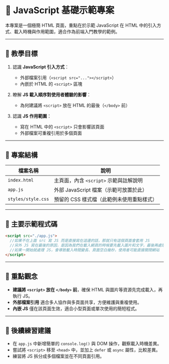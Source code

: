 

# 📘 JavaScript 基礎示範專案

本專案是一個極簡 HTML 頁面，重點在於示範 JavaScript 在 HTML 中的引入方式、載入時機與作用範圍，適合作為前端入門教學的範例。

---

## 🎯 教學目標

1. 認識 **JavaScript 引入方式**：

   * 外部檔案引用（`<script src="..."></script>`）
   * 內嵌於 HTML 的 `<script>` 區塊
2. 瞭解 **JS 載入順序對使用者體驗的影響**：

   * 為何建議將 `<script>` 放在 HTML 的最後（`</body>` 前）
3. 認識 **JS 作用範圍**：

   * 寫在 HTML 中的 `<script>` 只會影響該頁面
   * 外部檔案可重複引用於多個頁面

---

## 📂 專案結構

| 檔案名稱               | 說明                        |
| ------------------ | ------------------------- |
| `index.html`       | 主頁面，內含 `<script>` 示範與註解說明 |
| `app.js`           | 外部 JavaScript 檔案（示範可放置於此） |
| `styles/style.css` | 預留的 CSS 樣式檔（此範例未使用重點樣式）   |

---

## 📝 主要示範程式碼

```html
<script src="./app.js">
  //如果不在上面 src 寫 JS 而是直接寫在這邊的話，那就只有這個頁面會套用 JS
  //另外 JS 寫在最後的原因，是因為我們在載入網頁的時候要先載入圖片和文字，最後再處理 JS
  //如果一開始就處理 JS，會導致載入時間變長、頁面空白幾秒，使用者可能直接關閉網站
</script>
```

---

## 📌 重點觀念

* **建議將 `<script>` 放在 `</body>` 前**，確保 HTML 與圖片等資源先完成載入，再執行 JS。
* **外部檔案引用** 適合多人協作與多頁面共享，方便維護與重複使用。
* **內嵌 JS** 僅在該頁面生效，適合小型頁面或單次使用的簡短程式。

---

## 🚀 後續練習建議

* 在 `app.js` 中新增簡單的 `console.log()` 與 DOM 操作，觀察載入時機差異。
* 嘗試將 `<script>` 移至 `<head>` 中，並加上 `defer` 或 `async` 屬性，比較差異。
* 練習將 JS 拆分成多個檔案並在不同頁面引用。


